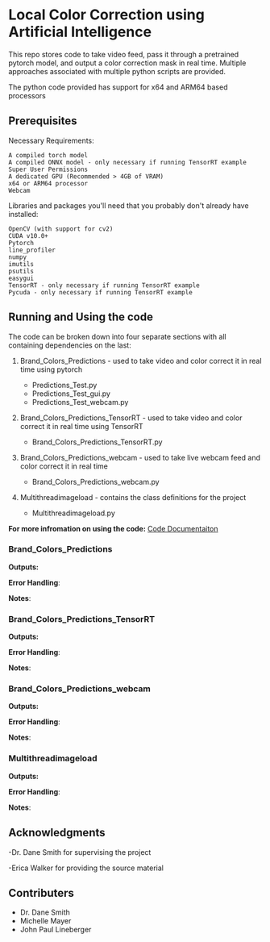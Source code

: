 # Local Color Correction using Artificial Intelligence

This repo stores code to take video feed, pass it through a pretrained pytorch model, and output a color correction mask in real time.
Multiple approaches associated with multiple python scripts are provided.

The python code provided has support for x64 and ARM64 based processors

## Prerequisites

Necessary Requirements:
```
A compiled torch model
A compiled ONNX model - only necessary if running TensorRT example
Super User Permissions
A dedicated GPU (Recommended > 4GB of VRAM)
x64 or ARM64 processor
Webcam
```

Libraries and packages you'll need that you probably don't already have installed:

```
OpenCV (with support for cv2)
CUDA v10.0+
Pytorch
line_profiler
numpy
imutils
psutils
easygui
TensorRT - only necessary if running TensorRT example
Pycuda - only necessary if running TensorRT example
```


## Running and Using the code

The code can be broken down into four separate sections with all containing dependencies on the last:
1. Brand_Colors_Predictions - used to take video and color correct it in real time using pytorch
   * Predictions_Test.py
   * Predictions_Test_gui.py
   * Predictions_Test_webcam.py
   
2. Brand_Colors_Predictions_TensorRT - used to take video and color correct it in real time using TensorRT
   * Brand_Colors_Predictions_TensorRT.py

3. Brand_Colors_Predictions_webcam - used to take live webcam feed and color correct it in real time
   * Brand_Colors_Predictions_webcam.py

4. Multithreadimageload - contains the class definitions for the project
   * Multithreadimageload.py

**For more infromation on using the code:**
[Code Documentaiton](/Code/README.md)

### Brand_Colors_Predictions

  
**Outputs:** 

**Error Handling**:

**Notes**: 

### Brand_Colors_Predictions_TensorRT

  
**Outputs:** 

**Error Handling**:

**Notes**: 

### Brand_Colors_Predictions_webcam

  
**Outputs:** 

**Error Handling**:

**Notes**: 

### Multithreadimageload

  
**Outputs:** 

**Error Handling**:

**Notes**: 

## Acknowledgments

-Dr. Dane Smith for supervising the project

-Erica Walker for providing the source material

## Contributers
- Dr. Dane Smith
- Michelle Mayer
- John Paul Lineberger



